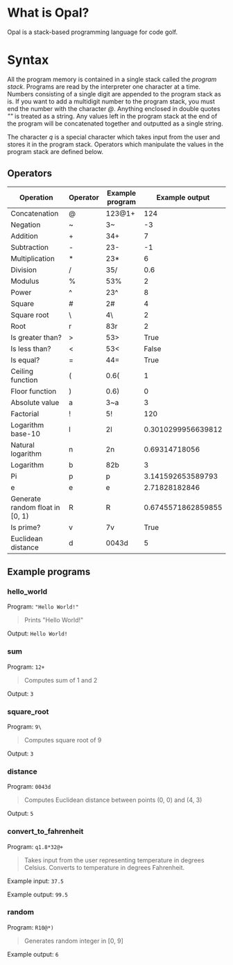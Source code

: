# What is Opal?
Opal is a stack-based programming language for code golf.

# Syntax
All the program memory is contained in a single stack called the *program stack*. Programs are read by the interpreter one character at a time. Numbers consisting of a single digit are appended to the program stack as is. If you want to add a multidigit number to the program stack, you must end the number with the character *@*. Anything enclosed in double quotes *""* is treated as a string. Any values left in the program stack at the end of the program will be concatenated together and outputted as a single string.

The character *q* is a special character which takes input from the user and stores it in the program stack. Operators which manipulate the values in the program stack are defined below.

## Operators

| Operation | Operator | Example program | Example output |
| ----------- | ----------- | ----------- | ----------- |
| Concatenation | @ | 123@1+ | 124 |
| Negation | ~ | 3~ | -3 |
| Addition | + | 34+ | 7 |
| Subtraction | - | 23- | -1 |
| Multiplication | * | 23* | 6 |
| Division | / | 35/ | 0.6 |
| Modulus | % | 53% | 2 |
| Power | ^ | 23^ | 8 |
| Square | # | 2# | 4 |
| Square root | \ | 4\ | 2 |
| Root | r | 83r | 2 |
| Is greater than? | > | 53> | True |
| Is less than? | < | 53< | False |
| Is equal? | = | 44= | True |
| Ceiling function | ( | 0.6( | 1 |
| Floor function | ) | 0.6) | 0 |
| Absolute value | a | 3~a | 3 |
| Factorial | ! | 5! | 120 |
| Logarithm base-10 | l | 2l | 0.3010299956639812 |
| Natural logarithm | n | 2n | 0.69314718056 |
| Logarithm | b | 82b | 3 |
| Pi | p | p | 3.141592653589793 |
| e | e | e | 2.71828182846 |
| Generate random float in [0, 1) | R | R | 0.6745571862859855 |
| Is prime? | v | 7v | True |
| Euclidean distance | d | 0043d | 5 |

## Example programs
### hello_world
Program: `"Hello World!"`

> Prints "Hello World!"

Output:
`Hello World!`

### sum
Program: `12+`

> Computes sum of 1 and 2

Output:
`3`

### square_root
Program: `9\`

> Computes square root of 9

Output:
`3`

### distance
Program: `0043d`

> Computes Euclidean distance between points (0, 0) and (4, 3)

Output:
`5`

### convert_to_fahrenheit
Program: `q1.8*32@+`

> Takes input from the user representing temperature in degrees Celsius. Converts to temperature in degrees Fahrenheit.

Example input:
`37.5`

Example output:
`99.5`

### random
Program: `R10@*)`

> Generates random integer in [0, 9]

Example output:
`6`
